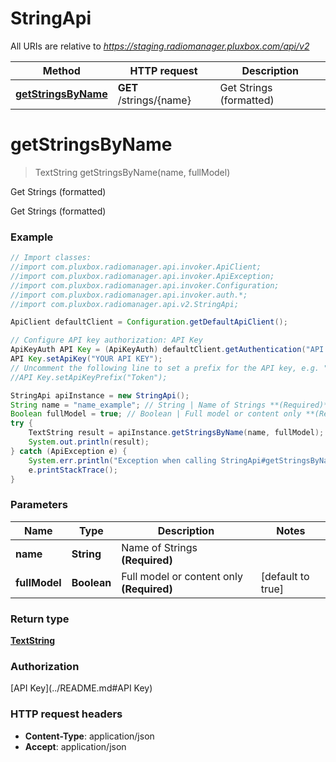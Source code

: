 # StringApi

All URIs are relative to *https://staging.radiomanager.pluxbox.com/api/v2*

Method | HTTP request | Description
------------- | ------------- | -------------
[**getStringsByName**](StringApi.md#getStringsByName) | **GET** /strings/{name} | Get Strings (formatted)


<a name="getStringsByName"></a>
# **getStringsByName**
> TextString getStringsByName(name, fullModel)

Get Strings (formatted)

Get Strings (formatted)

### Example
```java
// Import classes:
//import com.pluxbox.radiomanager.api.invoker.ApiClient;
//import com.pluxbox.radiomanager.api.invoker.ApiException;
//import com.pluxbox.radiomanager.api.invoker.Configuration;
//import com.pluxbox.radiomanager.api.invoker.auth.*;
//import com.pluxbox.radiomanager.api.v2.StringApi;

ApiClient defaultClient = Configuration.getDefaultApiClient();

// Configure API key authorization: API Key
ApiKeyAuth API Key = (ApiKeyAuth) defaultClient.getAuthentication("API Key");
API Key.setApiKey("YOUR API KEY");
// Uncomment the following line to set a prefix for the API key, e.g. "Token" (defaults to null)
//API Key.setApiKeyPrefix("Token");

StringApi apiInstance = new StringApi();
String name = "name_example"; // String | Name of Strings **(Required)**
Boolean fullModel = true; // Boolean | Full model or content only **(Required)**
try {
    TextString result = apiInstance.getStringsByName(name, fullModel);
    System.out.println(result);
} catch (ApiException e) {
    System.err.println("Exception when calling StringApi#getStringsByName");
    e.printStackTrace();
}
```

### Parameters

Name | Type | Description  | Notes
------------- | ------------- | ------------- | -------------
 **name** | **String**| Name of Strings **(Required)** |
 **fullModel** | **Boolean**| Full model or content only **(Required)** | [default to true]

### Return type

[**TextString**](TextString.md)

### Authorization

[API Key](../README.md#API Key)

### HTTP request headers

 - **Content-Type**: application/json
 - **Accept**: application/json

